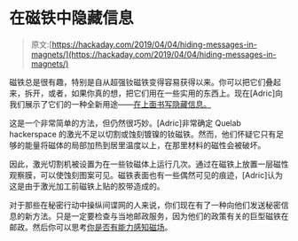 # 在磁铁中隐藏信息

> 原文:[https://hackaday.com/2019/04/04/hiding-messages-in-magnets/](https://hackaday.com/2019/04/04/hiding-messages-in-magnets/)

磁铁总是很有趣，特别是自从超强钕磁铁变得容易获得以来。你可以把它们叠起来，拆开，或者，如果你真的想，把它们用在一些实用的东西上。现在[Adric]向我们展示了它们的一种全新用途——[在上面书写隐藏信息。](https://www.instructables.com/id/Hiding-Messages-in-Magnets-Co2-Laser-Blanked-Neody/)

这是一个非常简单的方法，但仍然很巧妙。[Adric]非常确定 Quelab hackerspace 的激光不足以切割或蚀刻镀镍的钕磁铁。然而，他们怀疑它只有足够的能量将磁体的局部加热到居里温度以上，在那里材料的磁性会被破坏。

因此，激光切割机被设置为在一些钕磁体上运行几次。通过在磁铁上放置一层磁性观察膜，可以使蚀刻图案可见。磁铁表面也有一些偶然可见的痕迹，[Adric]认为这是由于激光加工前磁铁上贴的胶带造成的。

对于那些在秘密行动中操纵间谍网的人来说，你们现在有了一种向他们发送秘密信息的新方法。只是一定要检查与当地邮政服务，因为他们的政策有关的巨型磁铁在邮政。然后你可以思考[你是否有能力感知磁场](https://hackaday.com/2019/03/23/maybe-you-really-can-sense-magnetic-fields/)。